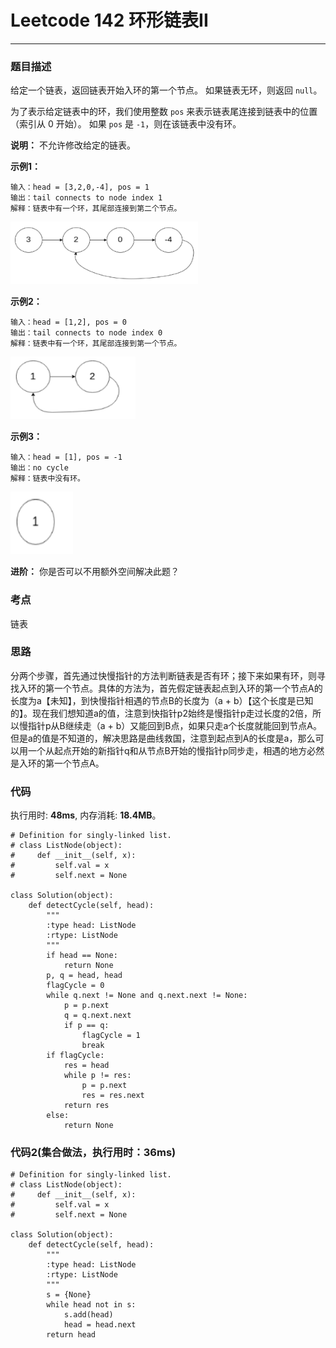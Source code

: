 # Leetcode 142 环形链表II
***
### 题目描述

给定一个链表，返回链表开始入环的第一个节点。 如果链表无环，则返回 `null`。

为了表示给定链表中的环，我们使用整数 `pos` 来表示链表尾连接到链表中的位置（索引从 0 开始）。 如果 `pos` 是 `-1`，则在该链表中没有环。

**说明：** 不允许修改给定的链表。

**示例1：**

	输入：head = [3,2,0,-4], pos = 1
	输出：tail connects to node index 1
	解释：链表中有一个环，其尾部连接到第二个节点。

<img src="images/142_1.png" width="300" height="100" >


**示例2：**

	输入：head = [1,2], pos = 0
	输出：tail connects to node index 0
	解释：链表中有一个环，其尾部连接到第一个节点。

<img src="images/142_2.png" width="200" height="100" >

**示例3：**

	输入：head = [1], pos = -1
	输出：no cycle
	解释：链表中没有环。

<img src="images/142_3.png" width="100" height="100" >

**进阶：** 你是否可以不用额外空间解决此题？

### 考点

链表


### 思路
分两个步骤，首先通过快慢指针的方法判断链表是否有环；接下来如果有环，则寻找入环的第一个节点。具体的方法为，首先假定链表起点到入环的第一个节点A的长度为a【未知】，到快慢指针相遇的节点B的长度为（a + b）【这个长度是已知的】。现在我们想知道a的值，注意到快指针p2始终是慢指针p走过长度的2倍，所以慢指针p从B继续走（a + b）又能回到B点，如果只走a个长度就能回到节点A。但是a的值是不知道的，解决思路是曲线救国，注意到起点到A的长度是a，那么可以用一个从起点开始的新指针q和从节点B开始的慢指针p同步走，相遇的地方必然是入环的第一个节点A。 


### 代码
执行用时: **48ms**, 内存消耗: **18.4MB**。

```
# Definition for singly-linked list.
# class ListNode(object):
#     def __init__(self, x):
#         self.val = x
#         self.next = None

class Solution(object):
    def detectCycle(self, head):
        """
        :type head: ListNode
        :rtype: ListNode
        """
        if head == None:
            return None
        p, q = head, head
        flagCycle = 0
        while q.next != None and q.next.next != None:
            p = p.next
            q = q.next.next
            if p == q:
                flagCycle = 1
                break
        if flagCycle:
            res = head
            while p != res:
                p = p.next
                res = res.next
            return res
        else:
            return None
```

### 代码2(集合做法，执行用时：36ms)
```
# Definition for singly-linked list.
# class ListNode(object):
#     def __init__(self, x):
#         self.val = x
#         self.next = None

class Solution(object):
    def detectCycle(self, head):
        """
        :type head: ListNode
        :rtype: ListNode
        """
        s = {None}
        while head not in s:
            s.add(head)
            head = head.next
        return head
```





